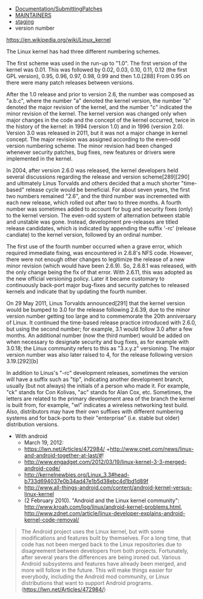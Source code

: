 - [Documentation/SubmittingPatches](https://www.kernel.org/doc/Documentation/SubmittingPatches)
- [MAINTAINERS](https://www.kernel.org/doc/linux/MAINTAINERS)
- [staging](https://lkml.org/lkml/2008/6/10/329)
- version number

https://en.wikipedia.org/wiki/Linux_kernel

The Linux kernel has had three different numbering schemes.

The first scheme was used in the run-up to "1.0". The first version of the kernel was 0.01. This was followed by 0.02, 0.03, 0.10, 0.11, 0.12 (the first GPL version), 0.95, 0.96, 0.97, 0.98, 0.99 and then 1.0.[288] From 0.95 on there were many patch releases between versions.

After the 1.0 release and prior to version 2.6, the number was composed as "a.b.c", where the number "a" denoted the kernel version, the number "b" denoted the major revision of the kernel, and the number "c" indicated the minor revision of the kernel. The kernel version was changed only when major changes in the code and the concept of the kernel occurred, twice in the history of the kernel: in 1994 (version 1.0) and in 1996 (version 2.0). Version 3.0 was released in 2011, but it was not a major change in kernel concept. The major revision was assigned according to the even–odd version numbering scheme. The minor revision had been changed whenever security patches, bug fixes, new features or drivers were implemented in the kernel.

In 2004, after version 2.6.0 was released, the kernel developers held several discussions regarding the release and version scheme[289][290] and ultimately Linus Torvalds and others decided that a much shorter "time-based" release cycle would be beneficial. For about seven years, the first two numbers remained "2.6", and the third number was incremented with each new release, which rolled out after two to three months. A fourth number was sometimes added to account for bug and security fixes (only) to the kernel version. The even-odd system of alternation between stable and unstable was gone. Instead, development pre-releases are titled release candidates, which is indicated by appending the suffix '-rc' (release candiate) to the kernel version, followed by an ordinal number.

The first use of the fourth number occurred when a grave error, which required immediate fixing, was encountered in 2.6.8's NFS code. However, there were not enough other changes to legitimize the release of a new minor revision (which would have been 2.6.9). So, 2.6.8.1 was released, with the only change being the fix of that error. With 2.6.11, this was adopted as the new official versioning policy. Later it became customary to continuously back-port major bug-fixes and security patches to released kernels and indicate that by updating the fourth number.

On 29 May 2011, Linus Torvalds announced[291] that the kernel version would be bumped to 3.0 for the release following 2.6.39, due to the minor version number getting too large and to commemorate the 20th anniversary of Linux. It continued the time-based release practice introduced with 2.6.0, but using the second number; for example, 3.1 would follow 3.0 after a few months. An additional number (now the third number) would be added on when necessary to designate security and bug fixes, as for example with 3.0.18; the Linux community refers to this as "3.x.y.z" versioning. The major version number was also later raised to 4, for the release following version 3.19.[292][b]

In addition to Linus's "-rc" development releases, sometimes the version will have a suffix such as "tip", indicating another development branch, usually (but not always) the initials of a person who made it. For example, "ck" stands for Con Kolivas, "ac" stands for Alan Cox, etc. Sometimes, the letters are related to the primary development area of the branch the kernel is built from, for example, "wl" indicates a wireless networking test build. Also, distributors may have their own suffixes with different numbering systems and for back-ports to their "enterprise" (i.e. stable but older) distribution versions.


- With android
    + March 19, 2012: 
    + https://lwn.net/Articles/472984/
    +http://www.cnet.com/news/linux-and-android-together-at-last/#!
    + http://www.engadget.com/2012/03/19/linux-kernel-3-3-merged-android-code/
    + http://kernelnewbies.org/Linux_3.3#head-b733d694037e0b34ad47e1b5d38ebc4d1bd1d89f
    + http://www.all-things-android.com/content/android-kernel-versus-linux-kernel
    + (2 February 2010). "Android and the Linux kernel community": http://www.kroah.com/log/linux/android-kernel-problems.html, http://www.zdnet.com/article/linux-developer-explains-android-kernel-code-removal/

> The Android project uses the Linux kernel, but with some modifications and features built by themselves. For a long time, that code has not been merged back to the Linux repositories due to disagreement between developers from both projects. Fortunately, after several years the differences are being ironed out. Various Android subsystems and features have already been merged, and more will follow in the future. This will make things easier for everybody, including the Android mod community, or Linux distributions that want to support Android programs. (https://lwn.net/Articles/472984/)